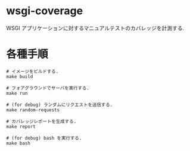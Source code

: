 # wsgi-coverage

WSGI アプリケーションに対するマニュアルテストのカバレッジを計測する.

# 各種手順

    # イメージをビルドする.
    make build

    # フォアグラウンドでサーバを実行する.
    make run

    # (for debug) ランダムにリクエストを送信する.
    make random-requests

    # カバレッジレポートを生成する.
    make report

    # (for debug) bash を実行する.
    make bash

